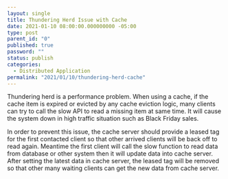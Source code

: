 ```yaml
---
layout: single
title: Thundering Herd Issue with Cache
date: 2021-01-10 08:00:00.000000000 -05:00
type: post
parent_id: "0"
published: true
password: ""
status: publish
categories:
  - Distributed Application
permalink: "2021/01/10/thundering-herd-cache"
---
```

Thundering herd is a performance problem. When using a cache, if the cache item is expired or evicted by any cache eviction logic, many clients can try to call the slow API to read a missing item at same time. It will cause the system down in high traffic situation such as Black Friday sales.

In order to prevent this issue, the cache server should provide a leased tag for the first contacted client so that other arrived clients will be back off to read again. Meantime the first client will call the slow function to read data from database or other system then it will update data into cache server. After setting the latest data in cache server, the leased tag will be removed so that other many waiting clients can get the new data from cache server.
